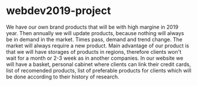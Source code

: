 # webdev2019-project
We have our own brand products that will be with high margine in 2019 year. Then annually we will update products, because nothing will always be in demand in the market. Times pass, demand and trend change. The market will always require a new product. Main advantage of our product is that we will have storages of products in regions, therefore clients won't wait for a month or 2-3 week as in another companies. In our website we will have a basket, personal cabinet where clients can link their credit cards, list of recomended products, list of preferable products for clients which will be done according to their history of research.
